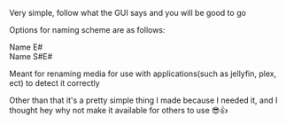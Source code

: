Very simple, follow what the GUI says and you will be good to go

Options for naming scheme are as follows:

Name E# <br />
Name S#E# <br />

Meant for renaming media for use with applications(such as jellyfin, plex, ect) to detect it correctly

Other than that it's a pretty simple thing I made because I needed it, and I thought hey why not make it available for others to use 😎👍
